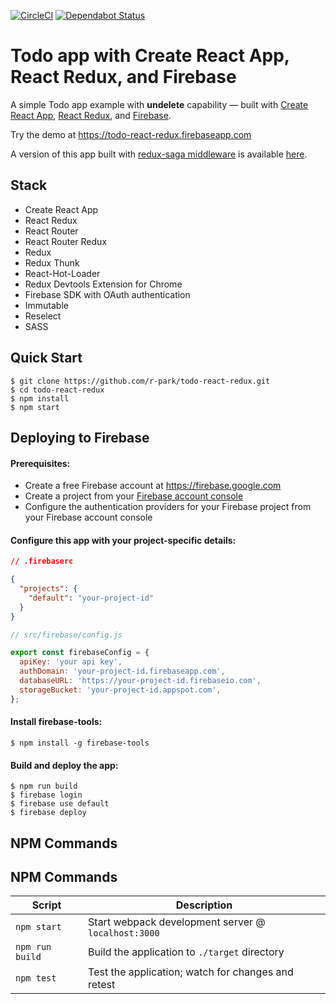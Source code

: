 [![CircleCI](https://circleci.com/gh/r-park/todo-react-redux.svg?style=shield&circle-token=6caf8c493bd66544717ff9a47ae01d8be036e53c)](https://circleci.com/gh/r-park/todo-react-redux)
[![Dependabot Status](https://api.dependabot.com/badges/status?host=github&repo=anyulled/todo-react-redux)](https://dependabot.com)

# Todo app with Create React App, React Redux, and Firebase

A simple Todo app example with **undelete** capability — built with [Create React App](https://github.com/facebookincubator/create-react-app), [React Redux](https://github.com/reactjs/react-redux), and [Firebase](https://firebase.google.com/).

Try the demo at https://todo-react-redux.firebaseapp.com

A version of this app built with [redux-saga middleware](https://github.com/yelouafi/redux-saga) is available [here](https://github.com/r-park/todo-redux-saga).

## Stack

- Create React App
- React Redux
- React Router
- React Router Redux
- Redux
- Redux Thunk
- React-Hot-Loader
- Redux Devtools Extension for Chrome
- Firebase SDK with OAuth authentication
- Immutable
- Reselect
- SASS

## Quick Start

```shell
$ git clone https://github.com/r-park/todo-react-redux.git
$ cd todo-react-redux
$ npm install
$ npm start
```

## Deploying to Firebase

#### Prerequisites:

- Create a free Firebase account at https://firebase.google.com
- Create a project from your [Firebase account console](https://console.firebase.google.com)
- Configure the authentication providers for your Firebase project from your Firebase account console

#### Configure this app with your project-specific details:

```json
// .firebaserc

{
  "projects": {
    "default": "your-project-id"
  }
}
```

```javascript
// src/firebase/config.js

export const firebaseConfig = {
  apiKey: 'your api key',
  authDomain: 'your-project-id.firebaseapp.com',
  databaseURL: 'https://your-project-id.firebaseio.com',
  storageBucket: 'your-project-id.appspot.com',
};
```

#### Install firebase-tools:

```shell
$ npm install -g firebase-tools
```

#### Build and deploy the app:

```shell
$ npm run build
$ firebase login
$ firebase use default
$ firebase deploy
```

## NPM Commands

## NPM Commands

| Script          | Description                                         |
| --------------- | --------------------------------------------------- |
| `npm start`     | Start webpack development server @ `localhost:3000` |
| `npm run build` | Build the application to `./target` directory       |
| `npm test`      | Test the application; watch for changes and retest  |
